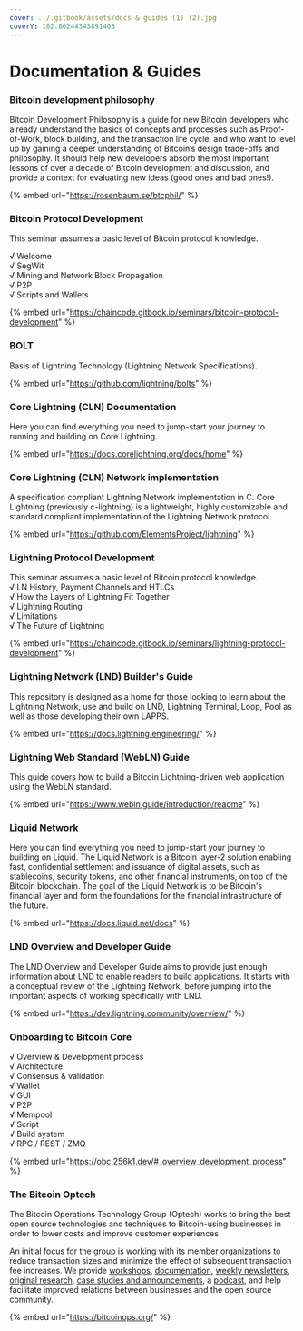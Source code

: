 ```yaml
---
cover: ../.gitbook/assets/docs & guides (1) (2).jpg
coverY: 102.86244343891403
---
```


# Documentation & Guides

### Bitcoin development philosophy

Bitcoin Development Philosophy is a guide for new Bitcoin developers who already understand the basics of concepts and processes such as Proof-of-Work, block building, and the transaction life cycle, and who want to level up by gaining a deeper understanding of Bitcoin’s design trade-offs and philosophy. It should help new developers absorb the most important lessons of over a decade of Bitcoin development and discussion, and provide a context for evaluating new ideas (good ones and bad ones!).

{% embed url="https://rosenbaum.se/btcphil/" %}

### Bitcoin Protocol Development

This seminar assumes a basic level of Bitcoin protocol knowledge.&#x20;

√ Welcome \
√ SegWit \
√ Mining and Network Block Propagation \
√ P2P \
√ Scripts and Wallets

{% embed url="https://chaincode.gitbook.io/seminars/bitcoin-protocol-development" %}

### BOLT

Basis of Lightning Technology (Lightning Network Specifications).

{% embed url="https://github.com/lightning/bolts" %}

### Core Lightning (CLN) Documentation

Here you can find everything you need to jump-start your journey to running and building on Core Lightning.

{% embed url="https://docs.corelightning.org/docs/home" %}

### Core Lightning (CLN) Network implementation

A specification compliant Lightning Network implementation in C. Core Lightning (previously c-lightning) is a lightweight, highly customizable and standard compliant implementation of the Lightning Network protocol.

{% embed url="https://github.com/ElementsProject/lightning" %}

### Lightning Protocol Development

This seminar assumes a basic level of Bitcoin protocol knowledge. \
√ LN History, Payment Channels and HTLCs \
√ How the Layers of Lightning Fit Together \
√ Lightning Routing \
√ Limitations \
√ The Future of Lightning

{% embed url="https://chaincode.gitbook.io/seminars/lightning-protocol-development" %}

### Lightning Network (LND) Builder's Guide

This repository is designed as a home for those looking to learn about the Lightning Network, use and build on LND, Lightning Terminal, Loop, Pool as well as those developing their own LAPPS.

{% embed url="https://docs.lightning.engineering/" %}

### Lightning Web Standard (WebLN) Guide

This guide covers how to build a Bitcoin Lightning-driven web application using the WebLN standard.

{% embed url="https://www.webln.guide/introduction/readme" %}

### Liquid Network

Here you can find everything you need to jump-start your journey to building on Liquid. The Liquid Network is a Bitcoin layer-2 solution enabling fast, confidential settlement and issuance of digital assets, such as stablecoins, security tokens, and other financial instruments, on top of the Bitcoin blockchain. The goal of the Liquid Network is to be Bitcoin's financial layer and form the foundations for the financial infrastructure of the future.

{% embed url="https://docs.liquid.net/docs" %}

### LND Overview and Developer Guide

The LND Overview and Developer Guide aims to provide just enough information about LND to enable readers to build applications. It starts with a conceptual review of the Lightning Network, before jumping into the important aspects of working specifically with LND.

{% embed url="https://dev.lightning.community/overview/" %}

### Onboarding to Bitcoin Core

√ Overview & Development process \
√ Architecture \
√ Consensus & validation \
√ Wallet \
√ GUI \
√ P2P \
√ Mempool \
√ Script \
√ Build system \
√ RPC / REST / ZMQ

{% embed url="https://obc.256k1.dev/#_overview_development_process" %}

### The Bitcoin Optech

The Bitcoin Operations Technology Group (Optech) works to bring the best open source technologies and techniques to Bitcoin-using businesses in order to lower costs and improve customer experiences.

An initial focus for the group is working with its member organizations to reduce transaction sizes and minimize the effect of subsequent transaction fee increases. We provide [workshops](https://bitcoinops.org/workshops), [documentation](https://github.com/bitcoinops/scaling-book), [weekly newsletters](https://bitcoinops.org/en/newsletters/), [original research](https://dashboard.bitcoinops.org/), [case studies and announcements](https://bitcoinops.org/en/blog/), a [podcast](https://bitcoinops.org/en/podcast/), and help facilitate improved relations between businesses and the open source community.

{% embed url="https://bitcoinops.org/" %}



